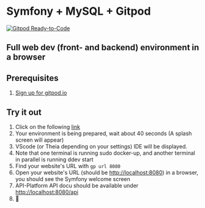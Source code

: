 # Symfony + MySQL + Gitpod

[![Gitpod Ready-to-Code](https://img.shields.io/badge/Gitpod-ready--to--code-blue?logo=gitpod)](https://gitpod.io/#https://github.com/itx-informationssysteme/one-day-at-itx/tree/symfony)

## Full web dev (front- and backend) environment in a browser

## Prerequisites

1. [Sign up for gitpod.io](https://gitpod.io/login)

## Try it out

1. Click on the following [link](https://gitpod.io/#https://github.com/itx-informationssysteme/one-day-at-itx/tree/symfony)
2. Your environment is being prepared, wait about 40 seconds (A splash screen will appear)
3. VScode (or Theia depending on your settings) IDE will be displayed.
4. Note that one terminal is running sudo docker-up, and another terminal in parallel is running ddev start
5. Find your website's URL with `gp url 8080`
6. Open your website's URL (should be [http://localhost:8080](http://localhost:8080)) in a browser, you should see the Symfony welcome screen
7. API-Platform API docu should be available under [http://localhost:8080/api](http://localhost:8080/api)
8.  🎉
